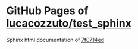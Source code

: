 GitHub Pages of [lucacozzuto/test_sphinx](https://github.com/lucacozzuto/test_sphinx.git)
===
Sphinx html documentation of [7f0714ed](https://github.com/lucacozzuto/test_sphinx/tree/7f0714ed301d4e282c1682377e2463c8c5f0f389)
